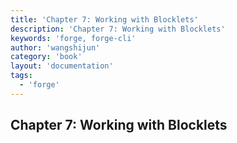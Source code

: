 ```yaml
---
title: 'Chapter 7: Working with Blocklets'
description: 'Chapter 7: Working with Blocklets'
keywords: 'forge, forge-cli'
author: 'wangshijun'
category: 'book'
layout: 'documentation'
tags:
  - 'forge'
---
```


## Chapter 7: Working with Blocklets

